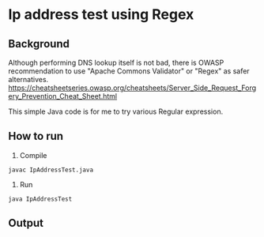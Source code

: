 # Ip address test using Regex

## Background

Although performing DNS lookup itself is not bad, there is OWASP recommendation to use "Apache Commons Validator" or "Regex" as safer alternatives.
https://cheatsheetseries.owasp.org/cheatsheets/Server_Side_Request_Forgery_Prevention_Cheat_Sheet.html

This simple Java code is for me to try various Regular expression. 

## How to run
1. Compile
```
javac IpAddressTest.java
```
1. Run 
```
java IpAddressTest
```
## Output 

